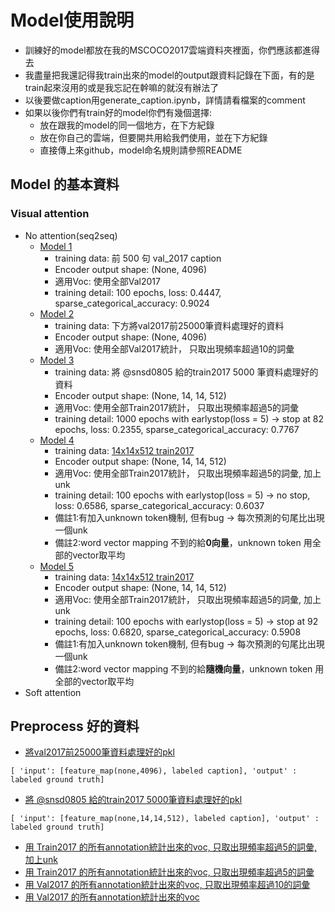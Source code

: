 # Model使用說明
* 訓練好的model都放在我的MSCOCO2017雲端資料夾裡面，你們應該都進得去
* 我盡量把我還記得我train出來的model的output跟資料記錄在下面，有的是train起來沒用的或是我忘記在幹嘛的就沒有辦法了
* 以後要做caption用generate_caption.ipynb，詳情請看檔案的comment
* 如果以後你們有train好的model你們有幾個選擇:
  * 放在跟我的model的同一個地方，在下方紀錄
  * 放在你自己的雲端，但要開共用給我們使用，並在下方紀錄
  * 直接傳上來github，model命名規則請參照README
## Model 的基本資料
### Visual attention
* No attention(seq2seq)
  * [Model 1](https://drive.google.com/file/d/1HS_-59ZPN-iFfhbZcXKBOc2O57YHE7L_/view?usp=sharing) 
    * training data: 前 500 句 val_2017 caption
    * Encoder output shape: (None, 4096)
    * 適用Voc: 使用全部Val2017
    * training detail: 100 epochs, loss: 0.4447, sparse_categorical_accuracy: 0.9024
  * [Model 2](https://drive.google.com/file/d/1--a87SVWD326r5raOMyRO-EusW9puaph/view?usp=sharing)
    * training data: 下方將val2017前25000筆資料處理好的資料
    * Encoder output shape: (None, 4096)
    * 適用Voc: 使用全部Val2017統計， 只取出現頻率超過10的詞彙
  * [Model 3](https://drive.google.com/file/d/1EZSKYim10Fa-CJAEhrzE2Og3X1CiPhRg/view?usp=sharing)
    * training data: 將 @snsd0805 給的train2017 5000 筆資料處理好的資料
    * Encoder output shape: (None, 14, 14, 512)
    * 適用Voc: 使用全部Train2017統計， 只取出現頻率超過5的詞彙
    * training detail: 1000 epochs with earlystop(loss = 5) -> stop at 82 epochs, loss: 0.2355, sparse_categorical_accuracy: 0.7767
  * [Model 4](https://drive.google.com/file/d/1MUSx669M3YRU6vDifyK_PYqaGu-4aQrL/view?usp=sharing)
    * training data: [14x14x512 train2017](https://drive.google.com/file/d/1mX6YlBP0BTuW8LZm4-8G62UDgzB8Rr66/view?usp=sharing)
    * Encoder output shape: (None, 14, 14, 512)
    * 適用Voc: 使用全部Train2017統計， 只取出現頻率超過5的詞彙, 加上unk
    * training detail: 100 epochs with earlystop(loss = 5) -> no stop, loss: 0.6586, sparse_categorical_accuracy: 0.6037
    * 備註1:有加入unknown token機制, 但有bug -> 每次預測的句尾比出現一個unk
    * 備註2:word vector mapping 不到的給**0向量**，unknown token 用全部的vector取平均
  * [Model 5](https://drive.google.com/file/d/1jWSlbKr32Tz2TyfpsZJnZA9h11XKnQZA/view?usp=sharing)
    * training data: [14x14x512 train2017](https://drive.google.com/file/d/1mX6YlBP0BTuW8LZm4-8G62UDgzB8Rr66/view?usp=sharing)
    * Encoder output shape: (None, 14, 14, 512)
    * 適用Voc: 使用全部Train2017統計， 只取出現頻率超過5的詞彙, 加上unk
    * training detail: 100 epochs with earlystop(loss = 5) -> stop at 92 epochs, loss: 0.6820, sparse_categorical_accuracy: 0.5908
    * 備註1:有加入unknown token機制, 但有bug -> 每次預測的句尾比出現一個unk
    * 備註2:word vector mapping 不到的給**隨機向量**，unknown token 用全部的vector取平均
* Soft attention
## Preprocess 好的資料
* [將val2017前25000筆資料處理好的pkl](https://drive.google.com/file/d/1mwQO6DgW_KFJvKQMlQb4bZWoXmx_igoT/view?usp=sharing)
```
[ 'input': [feature_map(none,4096), labeled caption], 'output' : labeled ground truth]
```
* [將 @snsd0805 給的train2017 5000筆資料處理好的pkl](https://drive.google.com/file/d/1--RoXq8R3fQMLkM1VNvCKA6m2NOHfwJJ/view?usp=sharing)
```
[ 'input': [feature_map(none,14,14,512), labeled caption], 'output' : labeled ground truth]
```
* [用 Train2017 的所有annotation統計出來的voc, 只取出現頻率超過5的詞彙, 加上unk](https://drive.google.com/file/d/1Dht3wvrohwqFQziOl8SlPVr0xaLE_pTB/view?usp=sharing)
* [用 Train2017 的所有annotation統計出來的voc, 只取出現頻率超過5的詞彙](https://drive.google.com/file/d/1-4EFf00eOz5uuk5DtIWCz18lHwx1p-ar/view?usp=sharing)
* [用 Val2017 的所有annotation統計出來的voc, 只取出現頻率超過10的詞彙](https://drive.google.com/file/d/1uIbj_PhQBxa7-YTwkwj7Wlr4TfeFCHeM/view?usp=sharing)
* [用 Val2017 的所有annotation統計出來的voc](https://drive.google.com/file/d/1VcbEhK8XmsmtJy8gCtuqn70XF_7Z3HV4/view?usp=sharing)
